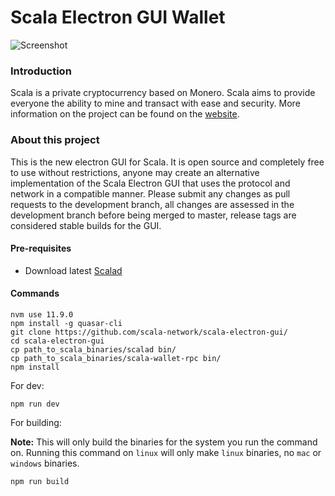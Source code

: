 # Scala Electron GUI Wallet

![Screenshot](https://i.imgur.com/Z4pHcA7.jpg "Screenshot")

### Introduction
Scala is a private cryptocurrency based on Monero. Scala aims to provide everyone the ability to mine and transact with ease and security.
More information on the project can be found on the [website](https://scalaproject.io).

### About this project

This is the new electron GUI for Scala. It is open source and completely free to use without restrictions, anyone may create an alternative implementation of the Scala Electron GUI that uses the protocol and network in a compatible manner.
Please submit any changes as pull requests to the development branch, all changes are assessed in the development branch before being merged to master, release tags are considered stable builds for the GUI.

#### Pre-requisites
- Download latest [Scalad](https://github.com/scala-network/scala/releases/latest)

#### Commands
```
nvm use 11.9.0
npm install -g quasar-cli
git clone https://github.com/scala-network/scala-electron-gui/
cd scala-electron-gui
cp path_to_scala_binaries/scalad bin/
cp path_to_scala_binaries/scala-wallet-rpc bin/
npm install
```

For dev:
```
npm run dev
```

For building:

**Note:** This will only build the binaries for the system you run the command on. Running this command on `linux` will only make `linux` binaries, no `mac` or `windows` binaries.
```
npm run build
```
